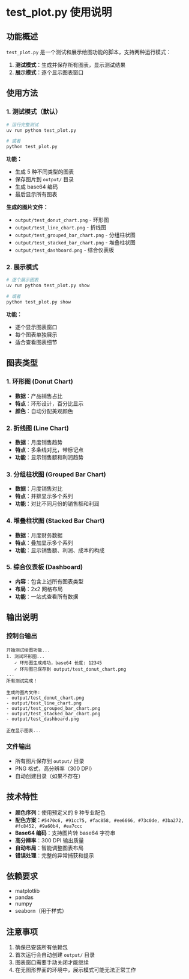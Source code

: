 # test_plot.py 使用说明

## 功能概述

`test_plot.py` 是一个测试和展示绘图功能的脚本，支持两种运行模式：

1. **测试模式**：生成并保存所有图表，显示测试结果
2. **展示模式**：逐个显示图表窗口

## 使用方法

### 1. 测试模式（默认）

```bash
# 运行完整测试
uv run python test_plot.py

# 或者
python test_plot.py
```

**功能：**
- 生成 5 种不同类型的图表
- 保存图片到 `output/` 目录
- 生成 base64 编码
- 最后显示所有图表

**生成的图片文件：**
- `output/test_donut_chart.png` - 环形图
- `output/test_line_chart.png` - 折线图
- `output/test_grouped_bar_chart.png` - 分组柱状图
- `output/test_stacked_bar_chart.png` - 堆叠柱状图
- `output/test_dashboard.png` - 综合仪表板

### 2. 展示模式

```bash
# 逐个展示图表
uv run python test_plot.py show

# 或者
python test_plot.py show
```

**功能：**
- 逐个显示图表窗口
- 每个图表单独展示
- 适合查看图表细节

## 图表类型

### 1. 环形图 (Donut Chart)
- **数据**：产品销售占比
- **特点**：环形设计，百分比显示
- **颜色**：自动分配美观颜色

### 2. 折线图 (Line Chart)
- **数据**：月度销售趋势
- **特点**：多条线对比，带标记点
- **功能**：显示销售额和利润趋势

### 3. 分组柱状图 (Grouped Bar Chart)
- **数据**：月度销售对比
- **特点**：并排显示多个系列
- **功能**：对比不同月份的销售额和利润

### 4. 堆叠柱状图 (Stacked Bar Chart)
- **数据**：月度财务数据
- **特点**：叠加显示多个系列
- **功能**：显示销售额、利润、成本的构成

### 5. 综合仪表板 (Dashboard)
- **内容**：包含上述所有图表类型
- **布局**：2x2 网格布局
- **功能**：一站式查看所有数据

## 输出说明

### 控制台输出
```
开始测试绘图功能...
1. 测试环形图...
   ✓ 环形图生成成功，base64 长度: 12345
   ✓ 环形图已保存到 output/test_donut_chart.png
...
所有测试完成！

生成的图片文件:
- output/test_donut_chart.png
- output/test_line_chart.png
- output/test_grouped_bar_chart.png
- output/test_stacked_bar_chart.png
- output/test_dashboard.png

正在显示图表...
```

### 文件输出
- 所有图片保存到 `output/` 目录
- PNG 格式，高分辨率（300 DPI）
- 自动创建目录（如果不存在）

## 技术特性

- **颜色序列**：使用预定义的 9 种专业配色
- **配色方案**：`#5470c6, #91cc75, #fac858, #ee6666, #73c0de, #3ba272, #fc8452, #9a60b4, #ea7ccc`
- **Base64 编码**：支持图片转 base64 字符串
- **高分辨率**：300 DPI 输出质量
- **自动布局**：智能调整图表布局
- **错误处理**：完整的异常捕获和提示

## 依赖要求

- matplotlib
- pandas
- numpy
- seaborn（用于样式）

## 注意事项

1. 确保已安装所有依赖包
2. 首次运行会自动创建 `output/` 目录
3. 图表窗口需要手动关闭才能继续
4. 在无图形界面的环境中，展示模式可能无法正常工作
